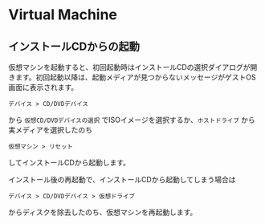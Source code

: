 # Virtual Machine 

## インストールCDからの起動

仮想マシンを起動すると、初回起動時はインストールCDの選択ダイアログが開きます。初回起動以降は、起動メディアが見つからないメッセージがゲストOS画面に表示されます。

    デバイス > CD/DVDデバイス

から `仮想CD/DVDデバイスの選択` でISOイメージを選択するか、`ホストドライブ` から実メディアを選択したのち

    仮想マシン > リセット

してインストールCDから起動します。

インストール後の再起動で、インストールCDから起動してしまう場合は

    デバイス > CD/DVDデバイス > 仮想ドライブ

からディスクを除去したのち、仮想マシンを再起動します。
